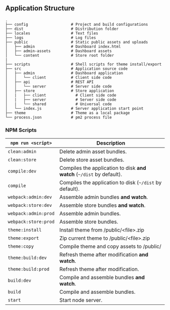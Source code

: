 ## Application Structure

```
.
├── config                   # Project and build configurations
├── dist                     # Distribution folder
├── locales                  # Text files
├── logs                     # Log files
├── public                   # Static public assets and uploads
│   ├── admin                # Dashboard index.html
│   ├── admin-assets         # Dashboard assets
│   └── content              # Store root folder
|
├── scripts                  # Shell scripts for theme install/export
├── src                      # Application source code
│   ├── admin                # Dashboard application
│   │   └── client           # Client side code
│   ├── api                  # REST API
│   │   └── server           # Server side code
│   ├── store                # Store application
│   |   ├── client             # Client side code
│   |   ├── server             # Server side code
│   |   └── shared             # Universal code
│   └── index.js             # Server application start point
├── theme                    # Theme as a local package
└── process.json             # pm2 process file
```

### NPM Scripts

| `npm run <script>`   | Description                                                           |
| -------------------- | --------------------------------------------------------------------- |
| `clean:admin`        | Delete admin asset bundles.                                           |
| `clean:store`        | Delete store asset bundles.                                           |
| `compile:dev`        | Compiles the application to disk **and watch** (`~/dist` by default). |
| `compile`            | Compiles the application to disk (`~/dist` by default).               |
| `webpack:admin:dev`  | Assemble admin bundles **and watch**.                                 |
| `webpack:store:dev`  | Assemble store bundles **and watch**.                                 |
| `webpack:admin:prod` | Assemble admin bundles.                                               |
| `webpack:store:prod` | Assemble store bundles.                                               |
| `theme:install`      | Install theme from /public/<file\>.zip                                |
| `theme:export`       | Zip current theme to /public/<file\>.zip                              |
| `theme:copy`         | Compile theme and copy assets to /public/                             |
| `theme:build:dev`    | Refresh theme after modification **and watch**.                       |
| `theme:build:prod`   | Refresh theme after modification.                                     |
| `build:dev`          | Compile and assemble bundles **and watch**.                           |
| `build`              | Compile and assemble bundles.                                         |
| `start`              | Start node server.                                                    |
